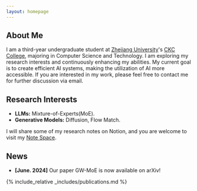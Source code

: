 ```yaml
---
layout: homepage
---
```


## About Me

I am a third-year undergraduate student at [Zhejiang University](https://www.zju.edu.cn/english/)'s [CKC College](http://ckc.zju.edu.cn/ckcen/), majoring in Computer Science and Technology. I am exploring my research interests and continuously enhancing my abilities. My current goal is to create efficient AI systems, making the utilization of AI more accessible. If you are interested in my work, please feel free to contact me for further discussion via email.

## Research Interests

- **LLMs:** Mixture-of-Experts(MoE).
- **Generative Models:** Diffusion, Flow Match.

I will share some of my research notes on Notion, and you are welcome to visit my [Note Space](https://waithz.notion.site/Haoze-s-Note-Space-f9daa74f85ac4ceea35ee2a395e99e89).

## News

- **[June. 2024]** Our paper GW-MoE is now available on arXiv!

{% include_relative _includes/publications.md %}

<!-- {% include_relative _includes/services.md %} -->
